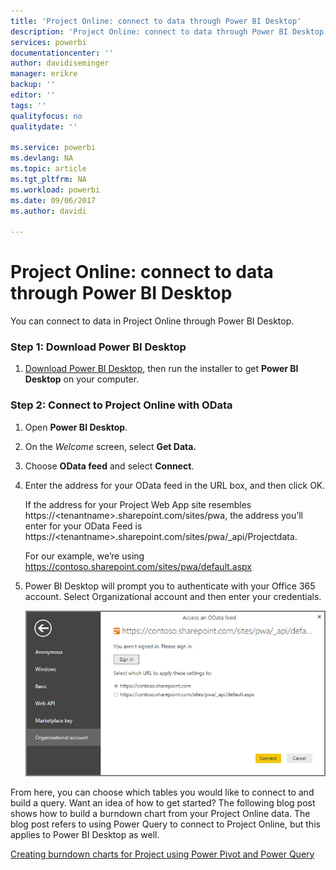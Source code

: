 ```yaml
---
title: 'Project Online: connect to data through Power BI Desktop'
description: 'Project Online: connect to data through Power BI Desktop'
services: powerbi
documentationcenter: ''
author: davidiseminger
manager: erikre
backup: ''
editor: ''
tags: ''
qualityfocus: no
qualitydate: ''

ms.service: powerbi
ms.devlang: NA
ms.topic: article
ms.tgt_pltfrm: NA
ms.workload: powerbi
ms.date: 09/06/2017
ms.author: davidi

---
```

# Project Online: connect to data through Power BI Desktop
You can connect to data in Project Online through Power BI Desktop.

### Step 1: Download Power BI Desktop
1. [Download Power BI Desktop](http://go.microsoft.com/fwlink/?LinkID=521662), then run the installer to get **Power BI Desktop** on your computer.

### Step 2: Connect to Project Online with OData
1. Open **Power BI Desktop**.
2. On the *Welcome* screen, select **﻿Get Data.**﻿
3. Choose **﻿OData feed**﻿ and select **﻿Connect**﻿.
4. ﻿Enter the address for your OData feed in the URL box, and then click OK.
   
   If the address for your Project Web App site resembles https://\<tenantname\>.sharepoint.com/sites/pwa, the address you’ll enter for your OData Feed is https://\<tenantname\>.sharepoint.com/sites/pwa/\_api/Projectdata.
   
   For our example, we’re using https://contoso.sharepoint.com/sites/pwa/default.aspx
5. Power BI Desktop will prompt you to authenticate with your Office 365 account. Select Organizational account and then enter your credentials.
   
   ![](media/powerbi-desktop-project-online-connect-to-data/image.png)

From here, you can choose which tables you would like to connect to and build a query.  Want an idea of how to get started?  The following blog post shows how to build a burndown chart from your Project Online data.  The blog post refers to using Power Query to connect to Project Online, but this applies to Power BI Desktop as well.

[Creating burndown charts for Project using Power Pivot and Power Query](http://blogs.office.com/2014/03/24/creating-burndown-charts-for-project-using-power-pivot-and-power-query/)


